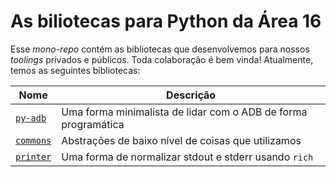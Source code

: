 # As biliotecas para Python da Área 16

Esse _mono-repo_ contém as bibliotecas que desenvolvemos para nossos _toolings_ privados e públicos. Toda colaboração é bem vinda! Atualmente, temos as seguintes bibliotecas:

| **Nome**                | **Descrição**                                                  |
| ----------------------- | -------------------------------------------------------------- |
| [`py-adb`](./py-adb/)   | Uma forma minimalista de lidar com o ADB de forma programática |
| [`commons`](./commons/) | Abstrações de baixo nível de coisas que utilizamos             |
| [`printer`](./printer/) | Uma forma de normalizar stdout e stderr usando `rich`          |
